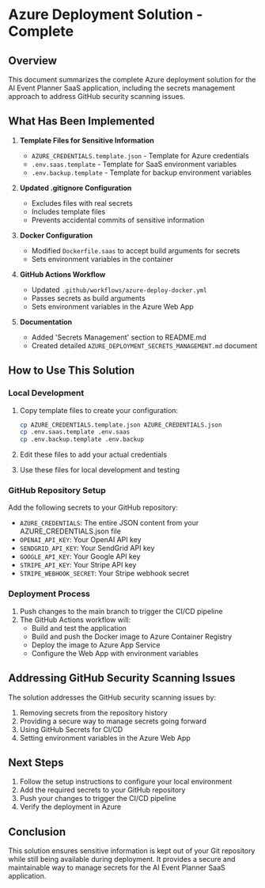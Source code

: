 # Azure Deployment Solution - Complete

## Overview

This document summarizes the complete Azure deployment solution for the AI Event Planner SaaS application, including the secrets management approach to address GitHub security scanning issues.

## What Has Been Implemented

1. **Template Files for Sensitive Information**
   - `AZURE_CREDENTIALS.template.json` - Template for Azure credentials
   - `.env.saas.template` - Template for SaaS environment variables
   - `.env.backup.template` - Template for backup environment variables

2. **Updated .gitignore Configuration**
   - Excludes files with real secrets
   - Includes template files
   - Prevents accidental commits of sensitive information

3. **Docker Configuration**
   - Modified `Dockerfile.saas` to accept build arguments for secrets
   - Sets environment variables in the container

4. **GitHub Actions Workflow**
   - Updated `.github/workflows/azure-deploy-docker.yml`
   - Passes secrets as build arguments
   - Sets environment variables in the Azure Web App

5. **Documentation**
   - Added 'Secrets Management' section to README.md
   - Created detailed `AZURE_DEPLOYMENT_SECRETS_MANAGEMENT.md` document

## How to Use This Solution

### Local Development

1. Copy template files to create your configuration:
   ```bash
   cp AZURE_CREDENTIALS.template.json AZURE_CREDENTIALS.json
   cp .env.saas.template .env.saas
   cp .env.backup.template .env.backup
   ```

2. Edit these files to add your actual credentials

3. Use these files for local development and testing

### GitHub Repository Setup

Add the following secrets to your GitHub repository:

- `AZURE_CREDENTIALS`: The entire JSON content from your AZURE_CREDENTIALS.json file
- `OPENAI_API_KEY`: Your OpenAI API key
- `SENDGRID_API_KEY`: Your SendGrid API key
- `GOOGLE_API_KEY`: Your Google API key
- `STRIPE_API_KEY`: Your Stripe API key
- `STRIPE_WEBHOOK_SECRET`: Your Stripe webhook secret

### Deployment Process

1. Push changes to the main branch to trigger the CI/CD pipeline
2. The GitHub Actions workflow will:
   - Build and test the application
   - Build and push the Docker image to Azure Container Registry
   - Deploy the image to Azure App Service
   - Configure the Web App with environment variables

## Addressing GitHub Security Scanning Issues

The solution addresses the GitHub security scanning issues by:

1. Removing secrets from the repository history
2. Providing a secure way to manage secrets going forward
3. Using GitHub Secrets for CI/CD
4. Setting environment variables in the Azure Web App

## Next Steps

1. Follow the setup instructions to configure your local environment
2. Add the required secrets to your GitHub repository
3. Push your changes to trigger the CI/CD pipeline
4. Verify the deployment in Azure

## Conclusion

This solution ensures sensitive information is kept out of your Git repository while still being available during deployment. It provides a secure and maintainable way to manage secrets for the AI Event Planner SaaS application.
